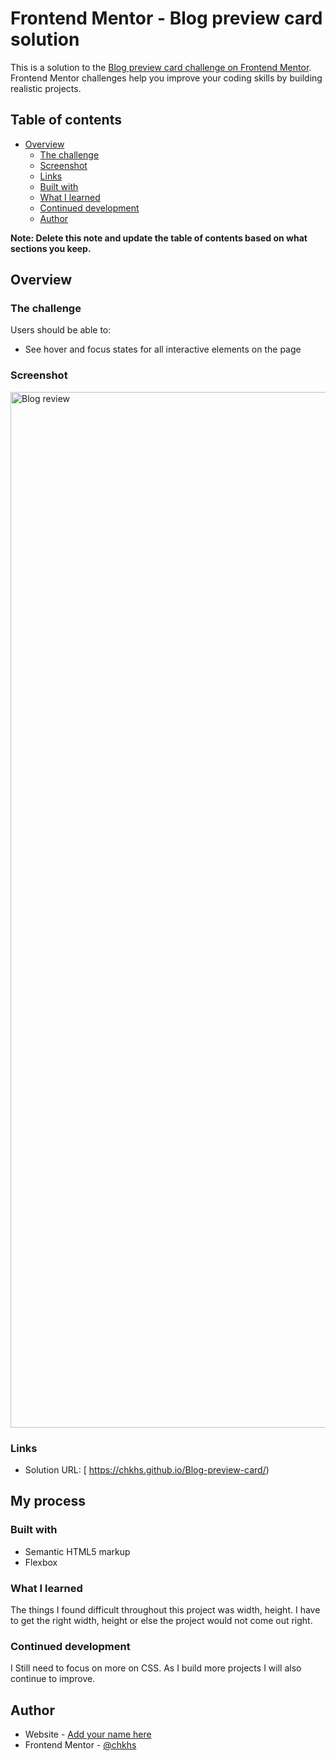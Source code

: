 # Frontend Mentor - Blog preview card solution

This is a solution to the [Blog preview card challenge on Frontend Mentor](https://www.frontendmentor.io/challenges/blog-preview-card-ckPaj01IcS). Frontend Mentor challenges help you improve your coding skills by building realistic projects. 

## Table of contents

- [Overview](#overview)
  - [The challenge](#the-challenge)
  - [Screenshot](#screenshot)
  - [Links](#links)
  - [Built with](#built-with)
  - [What I learned](#what-i-learned)
  - [Continued development](#continued-development)
  - [Author](#author)


**Note: Delete this note and update the table of contents based on what sections you keep.**

## Overview

### The challenge

Users should be able to:

- See hover and focus states for all interactive elements on the page

### Screenshot
<img width="1657" alt="Blog review" src="https://github.com/chkhs/Blog-preview-card/assets/139511273/e00a9886-9c90-41a3-a7e8-efe50fc2ace6">


### Links

- Solution URL: [ https://chkhs.github.io/Blog-preview-card/)
## My process

### Built with

- Semantic HTML5 markup
- Flexbox


### What I learned
The things I found difficult throughout this project was width, height. I have to get the right width, height or else the project would not come out right.

### Continued development

I Still need to focus on more on CSS. As I build more projects I will also continue to improve.

## Author

- Website - [Add your name here](https://www.your-site.com)
- Frontend Mentor - [@chkhs](https://www.frontendmentor.io/profile/yourusername)



